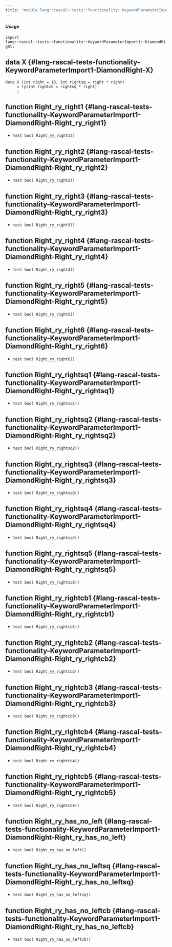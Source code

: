 ```yaml
---
title: "module lang::rascal::tests::functionality::KeywordParameterImport1::DiamondRight"
---
```


#### Usage

`import lang::rascal::tests::functionality::KeywordParameterImport1::DiamondRight;`

## data X {#lang-rascal-tests-functionality-KeywordParameterImport1-DiamondRight-X}

```rascal
data X (int right = 10, int rightsq = right * right) 
     = ry(int rightcb = rightsq * right)
     ;
```

## function Right_ry_right1 {#lang-rascal-tests-functionality-KeywordParameterImport1-DiamondRight-Right_ry_right1}

* ``test bool Right_ry_right1()``

## function Right_ry_right2 {#lang-rascal-tests-functionality-KeywordParameterImport1-DiamondRight-Right_ry_right2}

* ``test bool Right_ry_right2()``

## function Right_ry_right3 {#lang-rascal-tests-functionality-KeywordParameterImport1-DiamondRight-Right_ry_right3}

* ``test bool Right_ry_right3()``

## function Right_ry_right4 {#lang-rascal-tests-functionality-KeywordParameterImport1-DiamondRight-Right_ry_right4}

* ``test bool Right_ry_right4()``

## function Right_ry_right5 {#lang-rascal-tests-functionality-KeywordParameterImport1-DiamondRight-Right_ry_right5}

* ``test bool Right_ry_right5()``

## function Right_ry_right6 {#lang-rascal-tests-functionality-KeywordParameterImport1-DiamondRight-Right_ry_right6}

* ``test bool Right_ry_right6()``

## function Right_ry_rightsq1 {#lang-rascal-tests-functionality-KeywordParameterImport1-DiamondRight-Right_ry_rightsq1}

* ``test bool Right_ry_rightsq1()``

## function Right_ry_rightsq2 {#lang-rascal-tests-functionality-KeywordParameterImport1-DiamondRight-Right_ry_rightsq2}

* ``test bool Right_ry_rightsq2()``

## function Right_ry_rightsq3 {#lang-rascal-tests-functionality-KeywordParameterImport1-DiamondRight-Right_ry_rightsq3}

* ``test bool Right_ry_rightsq3()``

## function Right_ry_rightsq4 {#lang-rascal-tests-functionality-KeywordParameterImport1-DiamondRight-Right_ry_rightsq4}

* ``test bool Right_ry_rightsq4()``

## function Right_ry_rightsq5 {#lang-rascal-tests-functionality-KeywordParameterImport1-DiamondRight-Right_ry_rightsq5}

* ``test bool Right_ry_rightsq5()``

## function Right_ry_rightcb1 {#lang-rascal-tests-functionality-KeywordParameterImport1-DiamondRight-Right_ry_rightcb1}

* ``test bool Right_ry_rightcb1()``

## function Right_ry_rightcb2 {#lang-rascal-tests-functionality-KeywordParameterImport1-DiamondRight-Right_ry_rightcb2}

* ``test bool Right_ry_rightcb2()``

## function Right_ry_rightcb3 {#lang-rascal-tests-functionality-KeywordParameterImport1-DiamondRight-Right_ry_rightcb3}

* ``test bool Right_ry_rightcb3()``

## function Right_ry_rightcb4 {#lang-rascal-tests-functionality-KeywordParameterImport1-DiamondRight-Right_ry_rightcb4}

* ``test bool Right_ry_rightcb4()``

## function Right_ry_rightcb5 {#lang-rascal-tests-functionality-KeywordParameterImport1-DiamondRight-Right_ry_rightcb5}

* ``test bool Right_ry_rightcb5()``

## function Right_ry_has_no_left {#lang-rascal-tests-functionality-KeywordParameterImport1-DiamondRight-Right_ry_has_no_left}

* ``test bool Right_ry_has_no_left()``

## function Right_ry_has_no_leftsq {#lang-rascal-tests-functionality-KeywordParameterImport1-DiamondRight-Right_ry_has_no_leftsq}

* ``test bool Right_ry_has_no_leftsq()``

## function Right_ry_has_no_leftcb {#lang-rascal-tests-functionality-KeywordParameterImport1-DiamondRight-Right_ry_has_no_leftcb}

* ``test bool Right_ry_has_no_leftcb()``

